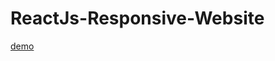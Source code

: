 # ReactJs-Responsive-Website

<a href="https://ji-silver.github.io/ReactJs-Responsive-Website/index">demo</a>
